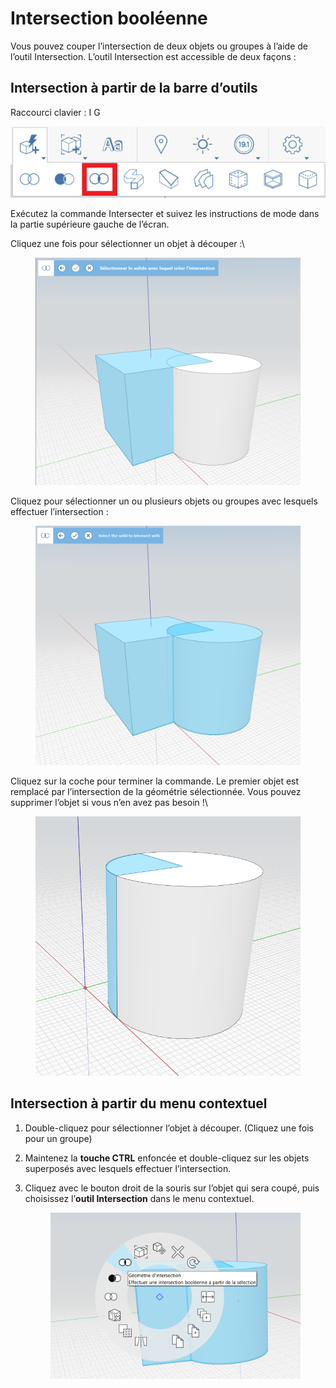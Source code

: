 # Intersection booléenne

Vous pouvez couper l’intersection de deux objets ou groupes à l’aide de l’outil Intersection. L’outil Intersection est accessible de deux façons :

## Intersection à partir de la barre d’outils

Raccourci clavier : I G

![](../.gitbook/assets/IntersectToolbar.png)

Exécutez la commande Intersecter et suivez les instructions de mode dans la partie supérieure gauche de l’écran.

Cliquez une fois pour sélectionner un objet à découper :\\


<figure><img src="../.gitbook/assets/image (9).png" alt=""><figcaption></figcaption></figure>

Cliquez pour sélectionner un ou plusieurs objets ou groupes avec lesquels effectuer l’intersection :

<figure><img src="../.gitbook/assets/image.png" alt=""><figcaption></figcaption></figure>

Cliquez sur la coche pour terminer la commande. Le premier objet est remplacé par l’intersection de la géométrie sélectionnée. Vous pouvez supprimer l’objet si vous n’en avez pas besoin !\\


<figure><img src="../.gitbook/assets/image (3).png" alt=""><figcaption></figcaption></figure>

## Intersection à partir du menu contextuel

1. Double-cliquez pour sélectionner l’objet à découper. (Cliquez une fois pour un groupe)
2. Maintenez la **touche CTRL** enfoncée et double-cliquez sur les objets superposés avec lesquels effectuer l’intersection.
3.  Cliquez avec le bouton droit de la souris sur l’objet qui sera coupé, puis choisissez l’**outil Intersection** dans le menu contextuel. 

    <figure><img src="../.gitbook/assets/IntersectContext.png" alt=""><figcaption></figcaption></figure>
